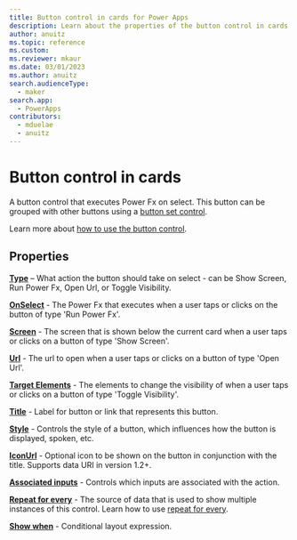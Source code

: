 ```yaml
---
title: Button control in cards for Power Apps
description: Learn about the properties of the button control in cards for Power Apps.
author: anuitz
ms.topic: reference
ms.custom: 
ms.reviewer: mkaur
ms.date: 03/01/2023
ms.author: anuitz
search.audienceType:
  - maker
search.app:
  - PowerApps
contributors:
  - mduelae
  - anuitz
---
```


# Button control in cards

A button control that executes Power Fx on select. This button can be grouped with other buttons using a [button set control](button-set.md).

Learn more about [how to use the button control](../make-a-card/ui-elements/use-buttons.md).

## Properties

**[Type](control-reference.md#t)** – What action the button should take on select - can be Show Screen, Run Power Fx, Open Url, or Toggle Visibility.

**[OnSelect](control-reference.md#o)** - The Power Fx that executes when a user taps or clicks on the button of type 'Run Power Fx'.

**[Screen](control-reference.md#s)** - The screen that is shown below the current card when a user taps or clicks on a button of type 'Show Screen'.

**[Url](control-reference.md#u)** - The url to open when a user taps or clicks on a button of type 'Open Url'.

**[Target Elements](control-reference.md#t)** - The elements to change the visibility of when a user taps or clicks on a button of type 'Toggle Visibility'.

**[Title](control-reference.md#t)** - Label for button or link that represents this button.

**[Style](control-reference.md#s)** - Controls the style of a button, which influences how the button is displayed, spoken, etc.

**[IconUrl](control-reference.md#i)** - Optional icon to be shown on the button in conjunction with the title. Supports data URI in version 1.2+.

**[Associated inputs](control-reference.md#a)** - Controls which inputs are associated with the action.

**[Repeat for every](control-reference.md#r)** - The source of data that is used to show multiple instances of this control. Learn how to use [repeat for every](control-reference.md#r).



**[Show when](control-reference.md#s)** - Conditional layout expression.
